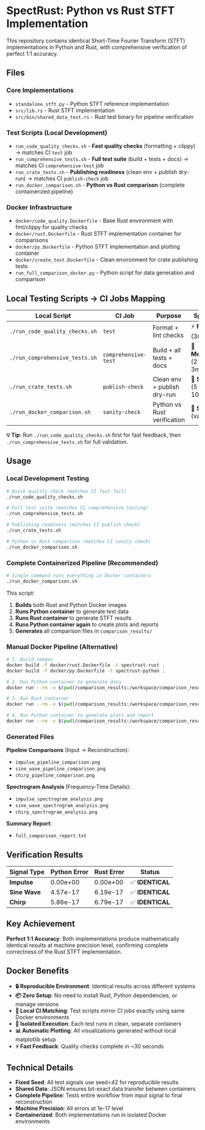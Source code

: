 # SpectRust: Python vs Rust STFT Implementation

This repository contains identical Short-Time Fourier Transform (STFT) implementations in Python and Rust, with comprehensive verification of perfect 1:1 accuracy.

## Files

### Core Implementations
- `standalone_stft.py` - Python STFT reference implementation
- `src/lib.rs` - Rust STFT implementation
- `src/bin/shared_data_test.rs` - Rust test binary for pipeline verification

### Test Scripts (Local Development)
- `run_code_quality_checks.sh` - **Fast quality checks** (formatting + clippy) → matches CI `test` job
- `run_comprehensive_tests.sh` - **Full test suite** (build + tests + docs) → matches CI `comprehensive-test` job  
- `run_crate_tests.sh` - **Publishing readiness** (clean env + publish dry-run) → matches CI `publish-check` job
- `run_docker_comparison.sh` - **Python vs Rust comparison** (complete containerized pipeline)

### Docker Infrastructure
- `docker/code_quality.Dockerfile` - Base Rust environment with fmt/clippy for quality checks
- `docker/rust.Dockerfile` - Rust STFT implementation container for comparisons
- `docker/py.Dockerfile` - Python STFT implementation and plotting container
- `docker/create_test.Dockerfile` - Clean environment for crate publishing tests
- `run_full_comparison_docker.py` - Python script for data generation and comparison

## Local Testing Scripts → CI Jobs Mapping

| Local Script | CI Job | Purpose | Speed |
|-------------|---------|---------|-------|
| `./run_code_quality_checks.sh` | `test` | Format + lint checks | ⚡ **Fast** (30s) |
| `./run_comprehensive_tests.sh` | `comprehensive-test` | Build + all tests + docs | 🔄 **Medium** (2-3min) |
| `./run_crate_tests.sh` | `publish-check` | Clean env + publish dry-run | 🐌 **Slow** (5-10min) |
| `./run_docker_comparison.sh` | `sanity-check` | Python vs Rust verification | 🐌 **Slow** (varies) |

**💡 Tip**: Run `./run_code_quality_checks.sh` first for fast feedback, then `./run_comprehensive_tests.sh` for full validation.

## Usage

### Local Development Testing

```bash
# Quick quality check (matches CI fast-fail)
./run_code_quality_checks.sh

# Full test suite (matches CI comprehensive testing)  
./run_comprehensive_tests.sh

# Publishing readiness (matches CI publish check)
./run_crate_tests.sh

# Python vs Rust comparison (matches CI sanity check)
./run_docker_comparison.sh
```

### Complete Containerized Pipeline (Recommended)

```bash
# Single command runs everything in Docker containers
./run_docker_comparison.sh
```

This script:
1. **Builds** both Rust and Python Docker images
2. **Runs Python container** to generate test data
3. **Runs Rust container** to generate STFT results
4. **Runs Python container again** to create plots and reports
5. **Generates** all comparison files in `comparison_results/`

### Manual Docker Pipeline (Alternative)

```bash
# 1. Build images
docker build -f docker/rust.Dockerfile -t spectrust-rust .
docker build -f docker/py.Dockerfile -t spectrust-python .

# 2. Run Python container to generate data
docker run --rm -v $(pwd)/comparison_results:/workspace/comparison_results spectrust-python python run_full_comparison_docker.py --generate-data

# 3. Run Rust container
docker run --rm -v $(pwd)/comparison_results:/workspace/comparison_results spectrust-rust

# 4. Run Python container to generate plots and report
docker run --rm -v $(pwd)/comparison_results:/workspace/comparison_results spectrust-python python run_full_comparison_docker.py --run-comparison
```

### Generated Files

**Pipeline Comparisons** (Input → Reconstruction):
- `impulse_pipeline_comparison.png`
- `sine_wave_pipeline_comparison.png`
- `chirp_pipeline_comparison.png`

**Spectrogram Analysis** (Frequency-Time Details):
- `impulse_spectrogram_analysis.png`
- `sine_wave_spectrogram_analysis.png`
- `chirp_spectrogram_analysis.png`

**Summary Report**:
- `full_comparison_report.txt`

## Verification Results

| Signal Type | Python Error | Rust Error | Status |
|-------------|--------------|------------|--------|
| **Impulse** | 0.00e+00 | 0.00e+00 | ✅ **IDENTICAL** |
| **Sine Wave** | 4.57e-17 | 6.19e-17 | ✅ **IDENTICAL** |
| **Chirp** | 5.86e-17 | 6.79e-17 | ✅ **IDENTICAL** |

## Key Achievement

**Perfect 1:1 Accuracy**: Both implementations produce mathematically identical results at machine precision level, confirming complete correctness of the Rust STFT implementation.

## Docker Benefits

- **🔒 Reproducible Environment**: Identical results across different systems
- **📦 Zero Setup**: No need to install Rust, Python dependencies, or manage versions  
- **🚀 Local CI Matching**: Test scripts mirror CI jobs exactly using same Docker environments
- **🔄 Isolated Execution**: Each test runs in clean, separate containers
- **📊 Automatic Plotting**: All visualizations generated without local matplotlib setup
- **⚡ Fast Feedback**: Quality checks complete in ~30 seconds

## Technical Details

- **Fixed Seed**: All test signals use seed=42 for reproducible results
- **Shared Data**: JSON ensures bit-exact data transfer between containers
- **Complete Pipeline**: Tests entire workflow from input signal to final reconstruction
- **Machine Precision**: All errors at 1e-17 level
- **Containerized**: Both implementations run in isolated Docker environments
